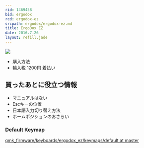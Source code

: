 ```yaml
---
rid: 1469458
bid: ergodox
rcd: ergodox-ez
srcpath: ergodox/ergodox-ez.md
title: ErgoDox EZ
date: 2016.7.26
layout: refill.jade
---
```


![](https://s3-ap-northeast-1.amazonaws.com/syon.github.io/refills/chronicle/201607/ergodoxez.jpg)

- 購入方法
- 輸入税 1200円 着払い


## 買ったあとに役立つ情報

- マニュアルはない
- Escキーの位置
- 日本語入力切り替え方法
- ホームポジションのおさらい

### Default Keymap
[qmk\_firmware/keyboards/ergodox\_ez/keymaps/default at master](https://github.com/jackhumbert/qmk_firmware/tree/master/keyboards/ergodox_ez/keymaps/default)
